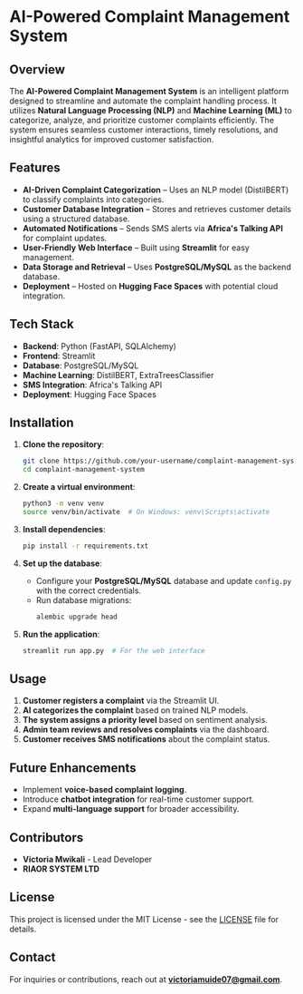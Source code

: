 # AI-Powered Complaint Management System

## Overview
The **AI-Powered Complaint Management System** is an intelligent platform designed to streamline and automate the complaint handling process. It utilizes **Natural Language Processing (NLP)** and **Machine Learning (ML)** to categorize, analyze, and prioritize customer complaints efficiently. The system ensures seamless customer interactions, timely resolutions, and insightful analytics for improved customer satisfaction.

## Features
- **AI-Driven Complaint Categorization** – Uses an NLP model (DistilBERT) to classify complaints into categories.
- **Customer Database Integration** – Stores and retrieves customer details using a structured database.
- **Automated Notifications** – Sends SMS alerts via **Africa's Talking API** for complaint updates.
- **User-Friendly Web Interface** – Built using **Streamlit** for easy management.
- **Data Storage and Retrieval** – Uses **PostgreSQL/MySQL** as the backend database.
- **Deployment** – Hosted on **Hugging Face Spaces** with potential cloud integration.

## Tech Stack
- **Backend**: Python (FastAPI, SQLAlchemy)
- **Frontend**: Streamlit
- **Database**: PostgreSQL/MySQL
- **Machine Learning**: DistilBERT, ExtraTreesClassifier
- **SMS Integration**: Africa's Talking API
- **Deployment**: Hugging Face Spaces

## Installation
1. **Clone the repository**:
   ```bash
   git clone https://github.com/your-username/complaint-management-system.git
   cd complaint-management-system
   ```

2. **Create a virtual environment**:
   ```bash
   python3 -m venv venv
   source venv/bin/activate  # On Windows: venv\Scripts\activate
   ```

3. **Install dependencies**:
   ```bash
   pip install -r requirements.txt
   ```

4. **Set up the database**:
   - Configure your **PostgreSQL/MySQL** database and update `config.py` with the correct credentials.
   - Run database migrations:
     ```bash
     alembic upgrade head
     ```

5. **Run the application**:
   ```bash
   streamlit run app.py  # For the web interface
   ```

## Usage
1. **Customer registers a complaint** via the Streamlit UI.
2. **AI categorizes the complaint** based on trained NLP models.
3. **The system assigns a priority level** based on sentiment analysis.
4. **Admin team reviews and resolves complaints** via the dashboard.
5. **Customer receives SMS notifications** about the complaint status.


## Future Enhancements
- Implement **voice-based complaint logging**.
- Introduce **chatbot integration** for real-time customer support.
- Expand **multi-language support** for broader accessibility.

## Contributors
- **Victoria Mwikali** - Lead Developer
- **RIAOR SYSTEM LTD**

## License
This project is licensed under the MIT License - see the [LICENSE](LICENSE) file for details.

## Contact
For inquiries or contributions, reach out at **victoriamuide07@gmail.com**.


